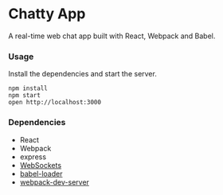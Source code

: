 Chatty App
=====================

A real-time web chat app built with React, Webpack and Babel.

### Usage

Install the dependencies and start the server.

```
npm install
npm start
open http://localhost:3000
```

### Dependencies

* React
* Webpack
* express
* [WebSockets](https://github.com/websockets/ws)
* [babel-loader](https://github.com/babel/babel-loader)
* [webpack-dev-server](https://github.com/webpack/webpack-dev-server)
